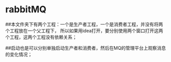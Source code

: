 # rabbitMQ
##本文件夹下有两个工程：一个是生产者工程，一个是消费者工程，并没有将两个工程放在一个父工程下，
所以如果用idea打开，要分别使用两个窗口打开这两个工程，这两个工程没有依赖关系；

##启动也是可以分别单独启动生产者和消费者，然后在MQ的管理平台上观察消息的变化情况；
